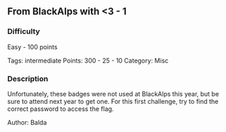 ## From BlackAlps with <3 - 1

### Difficulty

Easy - 100 points

Tags: intermediate
Points: 300 - 25 - 10
Category: Misc

### Description

Unfortunately, these badges were not used at BlackAlps this year, but be sure to
attend next year to get one. For this first challenge, try to find the correct
password to access the flag.

Author: Balda
